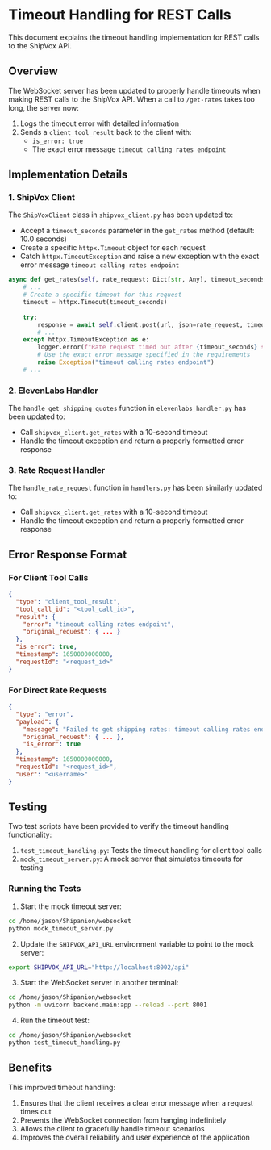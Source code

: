 # Timeout Handling for REST Calls

This document explains the timeout handling implementation for REST calls to the ShipVox API.

## Overview

The WebSocket server has been updated to properly handle timeouts when making REST calls to the ShipVox API. When a call to `/get-rates` takes too long, the server now:

1. Logs the timeout error with detailed information
2. Sends a `client_tool_result` back to the client with:
   - `is_error: true`
   - The exact error message `timeout calling rates endpoint`

## Implementation Details

### 1. ShipVox Client

The `ShipVoxClient` class in `shipvox_client.py` has been updated to:

- Accept a `timeout_seconds` parameter in the `get_rates` method (default: 10.0 seconds)
- Create a specific `httpx.Timeout` object for each request
- Catch `httpx.TimeoutException` and raise a new exception with the exact error message `timeout calling rates endpoint`

```python
async def get_rates(self, rate_request: Dict[str, Any], timeout_seconds: float = 10.0) -> Dict[str, Any]:
    # ...
    # Create a specific timeout for this request
    timeout = httpx.Timeout(timeout_seconds)
    
    try:
        response = await self.client.post(url, json=rate_request, timeout=timeout)
        # ...
    except httpx.TimeoutException as e:
        logger.error(f"Rate request timed out after {timeout_seconds} seconds: {str(e)}")
        # Use the exact error message specified in the requirements
        raise Exception("timeout calling rates endpoint")
    # ...
```

### 2. ElevenLabs Handler

The `handle_get_shipping_quotes` function in `elevenlabs_handler.py` has been updated to:

- Call `shipvox_client.get_rates` with a 10-second timeout
- Handle the timeout exception and return a properly formatted error response

### 3. Rate Request Handler

The `handle_rate_request` function in `handlers.py` has been similarly updated to:

- Call `shipvox_client.get_rates` with a 10-second timeout
- Handle the timeout exception and return a properly formatted error response

## Error Response Format

### For Client Tool Calls

```json
{
  "type": "client_tool_result",
  "tool_call_id": "<tool_call_id>",
  "result": {
    "error": "timeout calling rates endpoint",
    "original_request": { ... }
  },
  "is_error": true,
  "timestamp": 1650000000000,
  "requestId": "<request_id>"
}
```

### For Direct Rate Requests

```json
{
  "type": "error",
  "payload": {
    "message": "Failed to get shipping rates: timeout calling rates endpoint",
    "original_request": { ... },
    "is_error": true
  },
  "timestamp": 1650000000000,
  "requestId": "<request_id>",
  "user": "<username>"
}
```

## Testing

Two test scripts have been provided to verify the timeout handling functionality:

1. `test_timeout_handling.py`: Tests the timeout handling for client tool calls
2. `mock_timeout_server.py`: A mock server that simulates timeouts for testing

### Running the Tests

1. Start the mock timeout server:

```bash
cd /home/jason/Shipanion/websocket
python mock_timeout_server.py
```

2. Update the `SHIPVOX_API_URL` environment variable to point to the mock server:

```bash
export SHIPVOX_API_URL="http://localhost:8002/api"
```

3. Start the WebSocket server in another terminal:

```bash
cd /home/jason/Shipanion/websocket
python -m uvicorn backend.main:app --reload --port 8001
```

4. Run the timeout test:

```bash
cd /home/jason/Shipanion/websocket
python test_timeout_handling.py
```

## Benefits

This improved timeout handling:

1. Ensures that the client receives a clear error message when a request times out
2. Prevents the WebSocket connection from hanging indefinitely
3. Allows the client to gracefully handle timeout scenarios
4. Improves the overall reliability and user experience of the application
